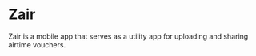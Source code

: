 # Zair
Zair is a  mobile app that serves as a utility app for uploading and sharing airtime vouchers.
